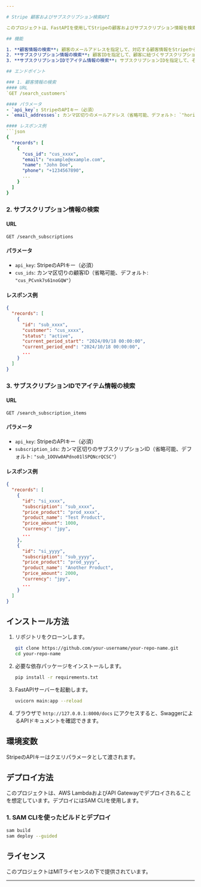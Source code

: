 ```yaml
---

# Stripe 顧客およびサブスクリプション検索API

このプロジェクトは、FastAPIを使用してStripeの顧客およびサブスクリプション情報を検索し、それらのデータをフラット化してJSON形式で返すAPIです。サブスクリプションに関連するプロダクト情報も含めて取得する機能を提供します。

## 機能

1. **顧客情報の検索**: 顧客のメールアドレスを指定して、対応する顧客情報をStripeから取得し、フラット化して返します。
2. **サブスクリプション情報の検索**: 顧客IDを指定して、顧客に紐づくサブスクリプション情報を取得し、フラット化して返します。
3. **サブスクリプションIDでアイテム情報の検索**: サブスクリプションIDを指定して、そのサブスクリプションに関連するアイテム情報を取得し、プロダクト情報も含めてフラット化して返します。

## エンドポイント

### 1. 顧客情報の検索
#### URL
`GET /search_customers`

#### パラメータ
- `api_key`: StripeのAPIキー（必須）
- `email_addresses`: カンマ区切りのメールアドレス（省略可能、デフォルト: `"hori@revol.co.jp"`）

#### レスポンス例
```json
{
  "records": [
    {
      "cus_id": "cus_xxxx",
      "email": "example@example.com",
      "name": "John Doe",
      "phone": "+1234567890",
      ...
    }
  ]
}
```

### 2. サブスクリプション情報の検索
#### URL
`GET /search_subscriptions`

#### パラメータ
- `api_key`: StripeのAPIキー（必須）
- `cus_ids`: カンマ区切りの顧客ID（省略可能、デフォルト: `"cus_PCvnk7s61noGQW"`）

#### レスポンス例
```json
{
  "records": [
    {
      "id": "sub_xxxx",
      "customer": "cus_xxxx",
      "status": "active",
      "current_period_start": "2024/09/18 00:00:00",
      "current_period_end": "2024/10/18 00:00:00",
      ...
    }
  ]
}
```

### 3. サブスクリプションIDでアイテム情報の検索
#### URL
`GET /search_subscription_items`

#### パラメータ
- `api_key`: StripeのAPIキー（必須）
- `subscription_ids`: カンマ区切りのサブスクリプションID（省略可能、デフォルト: `"sub_1OOVw0APdno01lSPQNcrQCSC"`）

#### レスポンス例
```json
{
  "records": [
    {
      "id": "si_xxxx",
      "subscription": "sub_xxxx",
      "price_product": "prod_xxxx",
      "product_name": "Test Product",
      "price_amount": 1000,
      "currency": "jpy",
      ...
    },
    {
      "id": "si_yyyy",
      "subscription": "sub_yyyy",
      "price_product": "prod_yyyy",
      "product_name": "Another Product",
      "price_amount": 2000,
      "currency": "jpy",
      ...
    }
  ]
}

```

## インストール方法

1. リポジトリをクローンします。
    ```bash
    git clone https://github.com/your-username/your-repo-name.git
    cd your-repo-name
    ```

2. 必要な依存パッケージをインストールします。
    ```bash
    pip install -r requirements.txt
    ```

3. FastAPIサーバーを起動します。
    ```bash
    uvicorn main:app --reload
    ```

4. ブラウザで `http://127.0.0.1:8000/docs` にアクセスすると、SwaggerによるAPIドキュメントを確認できます。

## 環境変数

StripeのAPIキーはクエリパラメータとして渡されます。

## デプロイ方法

このプロジェクトは、AWS LambdaおよびAPI Gatewayでデプロイされることを想定しています。デプロイにはSAM CLIを使用します。

### 1. SAM CLIを使ったビルドとデプロイ

```bash
sam build
sam deploy --guided
```

## ライセンス

このプロジェクトはMITライセンスの下で提供されています。

---
```

